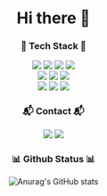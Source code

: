 
<div align="center">
  
# Hi there 👋


### 🧱 Tech Stack 🧱
<img src="https://img.shields.io/badge/Java-007396?style=flat-square&logo=OpenJDK&logoColor=white"/>  
<img src="https://img.shields.io/badge/SpringBoot-6DB33F?style=flat-square&logo=springboot&logoColor=white"/>  
<img src="https://img.shields.io/badge/Python-3776AB?style=flat-square&logo=Python&logoColor=white"/>  
<img src="https://img.shields.io/badge/FastAPI-009688?style=flat-square&logo=FastAPI&logoColor=white"/>  
<br>
<img src="https://img.shields.io/badge/MySQL-4479A1?style=flat-square&logo=MySQL&logoColor=white"/>  
<img src="https://img.shields.io/badge/PostgreSQL-4169E1?style=flat-square&logo=postgresql&logoColor=white"/>  
<img src="https://img.shields.io/badge/Redis-FF4438?style=flat-square&logo=redis&logoColor=white"/> 
<br>
<img src="https://img.shields.io/badge/Docker-2496ED?style=flat-square&logo=docker&logoColor=white"/>
<img src="https://img.shields.io/badge/Jenkins-D24939?style=flat-square&logo=jenkins&logoColor=white"/>  
<img src="https://img.shields.io/badge/Github Actions-2088FF?style=flat-square&logo=githubactions&logoColor=white"/>  


### 📬 Contact 📬
<a href="mailto:osc0533@gmail.com"><img src="https://img.shields.io/badge/Gmail-EA4335?style=flat-square&logo=gmail&logoColor=white"/></a>
<a href="https://velog.io/@sepang-pang/posts"><img src="https://img.shields.io/badge/Velog-20C997?style=flat-square&logo=velog&logoColor=white"/></a>


### 📊 Github Status 📊
![Anurag's GitHub stats](https://github-readme-stats.vercel.app/api?username=sepang-pang&show_icons=true&theme=tokyonight&custom_title=Sechang's%20GitHub%20Stats)
</div>











<!--
**sepang-pang/sepang-pang** is a ✨ _special_ ✨ repository because its `README.md` (this file) appears on your GitHub profile.

Here are some ideas to get you started:

- 🔭 I’m currently working on ...
- 🌱 I’m currently learning ...
- 👯 I’m looking to collaborate on ...
- 🤔 I’m looking for help with ...
- 💬 Ask me about ...
- 📫 How to reach me: ...
- 😄 Pronouns: ...
- ⚡ Fun fact: ...
-->
